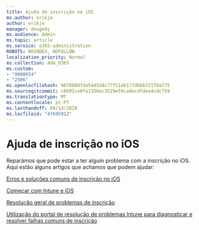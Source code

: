 ```yaml
---
title: Ajuda de inscrição no iOS
ms.author: erikje
author: erikje
manager: dougeby
ms.audience: Admin
ms.topic: article
ms.service: o365-administration
ROBOTS: NOINDEX, NOFOLLOW
localization_priority: Normal
ms.collection: Adm_O365
ms.custom:
- "9000654"
- "2506"
ms.openlocfilehash: 967088dfda5445d4c77f51eb177dbbb721f8a775
ms.sourcegitcommit: c6692ce0fa1358ec3529e59ca0ecdfdea4cdc759
ms.translationtype: MT
ms.contentlocale: pt-PT
ms.lasthandoff: 09/14/2020
ms.locfileid: "47695912"
---
```

# <a name="ios-enrollment-help"></a>Ajuda de inscrição no iOS

Reparámos que pode estar a ter algum problema com a inscrição no iOS. Aqui estão alguns artigos que achamos que podem ajudar: 

[Erros e soluções comuns de inscrição no iOS](https://support.microsoft.com/help/4039809/troubleshooting-ios-device-enrollment-in-intune)

[Começar com Intune e iOS](https://docs.microsoft.com/intune/enrollment/ios-enroll)

[Resolução geral de problemas de inscrição](https://docs.microsoft.com/intune/enrollment/troubleshoot-device-enrollment-in-intune)

[Utilização do portal de resolução de problemas Intune para diagnosticar e resolver falhas comuns de inscrição](https://docs.microsoft.com/intune/help-desk-operators)